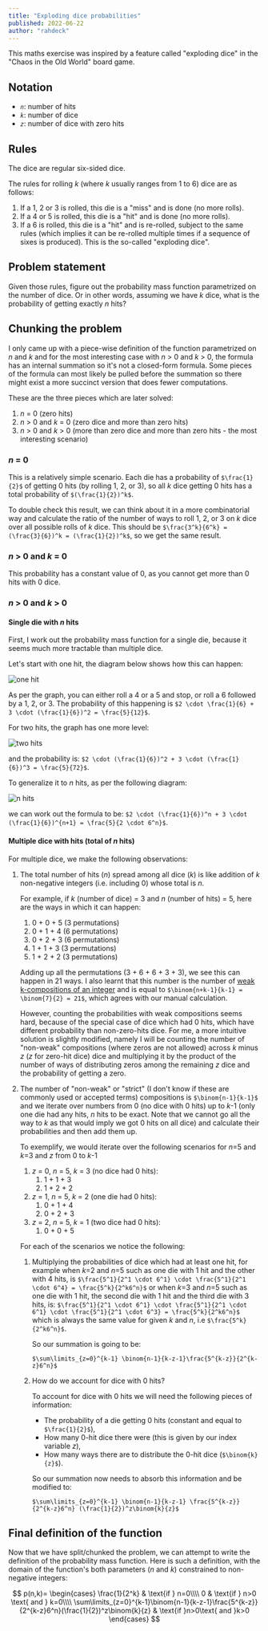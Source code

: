 ```yaml
---
title: "Exploding dice probabilities"
published: 2022-06-22
author: "rahdeck"
---
```


This maths exercise was inspired by a feature called "exploding dice" in the
"Chaos in the Old World" board game.

## Notation

-   *`n`*: number of hits
-   *`k`*: number of dice
-   *`z`*: number of dice with zero hits

## Rules

The dice are regular six-sided dice.

The rules for rolling *k* (where *k* usually ranges from 1 to 6) dice are as
follows:

1.  If a 1, 2 or 3 is rolled, this die is a "miss" and is done (no more rolls).
1.  If a 4 or 5 is rolled, this die is a "hit" and is done (no more rolls).
1.  If a 6 is rolled, this die is a "hit" and is re-rolled, subject to the same
    rules (which implies it can be re-rolled multiple times if a sequence of
    sixes is produced). This is the so-called "exploding dice".

## Problem statement

Given those rules, figure out the probability mass function parametrized on the
number of dice. Or in other words, assuming we have *k* dice, what is the
probability of getting exactly *n* hits?

## Chunking the problem

I only came up with a piece-wise definition of the function parametrized on *n*
and *k* and for the most interesting case with *n* > 0 and *k* > 0, the formula
has an internal summation so it's not a closed-form formula. Some pieces of the
formula can most likely be pulled before the summation so there might exist a
more succinct version that does fewer computations.

These are the three pieces which are later solved:

1.  *n* = 0 (zero hits)
1.  *n* > 0 and *k* = 0 (zero dice and more than zero hits)
1.  *n* > 0 and *k* > 0 (more than zero dice and more than zero hits - the most
    interesting scenario)

### *n* = 0

This is a relatively simple scenario. Each die has a probability of
`$\frac{1}{2}$` of getting 0 hits (by rolling 1, 2, or 3), so all *k* dice
getting 0 hits has a total probability of `$(\frac{1}{2})^k$`.

To double check this result, we can think about it in a more combinatorial way
and calculate the ratio of the number of ways to roll 1, 2, or 3 on *k* dice
over all possible rolls of *k* dice. This should be `$\frac{3^k}{6^k} =
(\frac{3}{6})^k = (\frac{1}{2})^k$`, so we get the same result.

### *n* > 0 and *k* = 0

This probability has a constant value of 0, as you cannot get more than 0 hits
with 0 dice.

### *n* > 0 and *k* > 0

#### Single die with *n* hits

First, I work out the probability mass function for a single die, because it
seems much more tractable than multiple dice.

Let's start with one hit, the diagram below shows how this can happen:

![one hit](/images/exploding-dice-probabilities-graph-01.png)

As per the graph, you can either roll a 4 or a 5 and stop, or roll a 6 followed
by a 1, 2, or 3. The probability of this happening is `$2 \cdot \frac{1}{6} + 3
\cdot (\frac{1}{6})^2 = \frac{5}{12}$`.

For two hits, the graph has one more level:

![two hits](/images/exploding-dice-probabilities-graph-02.png)

and the probability is: `$2 \cdot (\frac{1}{6})^2 + 3 \cdot (\frac{1}{6})^3 =
\frac{5}{72}$`.

To generalize it to *n* hits, as per the following diagram:

![n hits](/images/exploding-dice-probabilities-graph-03.png)

we can work out the formula to be: `$2 \cdot (\frac{1}{6})^n + 3 \cdot
(\frac{1}{6})^{n+1} = \frac{5}{2 \cdot 6^n}$`.

#### Multiple dice with hits (total of *n* hits)

For multiple dice, we make the following observations:

1.  The total number of hits (*n*) spread among all dice (*k*) is like addition
    of *k* non-negative integers (i.e. including 0) whose total is *n*.

    For example, if *k* (number of dice) = 3 and *n* (number of hits) = 5, here
    are the ways in which it can happen:

    1.  0 + 0 + 5 (3 permutations)
    1.  0 + 1 + 4 (6 permutations)
    1.  0 + 2 + 3 (6 permutations)
    1.  1 + 1 + 3 (3 permutations)
    1.  1 + 2 + 2 (3 permutations)

    Adding up all the permutations (3 + 6 + 6 + 3 + 3), we see this can happen
    in 21 ways. I also learnt that this number is the number of
    [weak k-compositions of an integer](https://en.wikipedia.org/wiki/Composition_\(combinatorics\))
    and is equal to `$\binom{n+k-1}{k-1} = \binom{7}{2} = 21$`, which agrees
    with our manual calculation.

    However, counting the probabilities with weak compositions seems hard,
    because of the special case of dice which had 0 hits, which have different
    probability than non-zero-hits dice. For me, a more intuitive solution is
    slightly modified, namely I will be counting the number of "non-weak"
    compositions (where zeros are not allowed) across *k* minus *z* (*z* for
    zero-hit dice) dice and multiplying it by the product of the number of ways
    of distributing zeros among the remaining *z* dice and the probability of
    getting a zero.

1.  The number of "non-weak" or "strict" (I don't know if these are commonly
    used or accepted terms) compositions is `$\binom{n-1}{k-1}$` and we iterate
    over numbers from 0 (no dice with 0 hits) up to *k*-1 (only one die had any
    hits, *n* hits to be exact. Note that we cannot go all the way to *k* as
    that would imply we got 0 hits on all dice) and calculate their
    probabilities and then add them up.

    To exemplify, we would iterate over the following scenarios for *n*=5 and
    *k*=3 and *z* from 0 to *k*-1

    1.  *z* = 0, *n* = 5, *k* = 3 (no dice had 0 hits):
        1.  1 + 1 + 3
        1.  1 + 2 + 2
    1.  *z* = 1, *n* = 5, *k* = 2 (one die had 0 hits):
        1.  0 + 1 + 4
        1.  0 + 2 + 3
    1.  *z* = 2, *n* = 5, *k* = 1 (two dice had 0 hits):
        1.  0 + 0 + 5

    For each of the scenarios we notice the following:

    1.  Multiplying the probabilities of dice which had at least one hit, for
        example when *k*=2 and *n*=5 such as one die with 1 hit and the other
        with 4 hits, is `$\frac{5^1}{2^1 \cdot 6^1} \cdot \frac{5^1}{2^1 \cdot
        6^4} = \frac{5^k}{2^k6^n}$` or when *k*=3 and *n*=5 such as one die with
        1 hit, the second die with 1 hit and the third die with 3 hits, is:
        `$\frac{5^1}{2^1 \cdot 6^1} \cdot \frac{5^1}{2^1 \cdot 6^1} \cdot
        \frac{5^1}{2^1 \cdot 6^3} = \frac{5^k}{2^k6^n}$` which is always the
        same value for given *k* and *n*, i.e `$\frac{5^k}{2^k6^n}$`.

        So our summation is going to be:

        `$\sum\limits_{z=0}^{k-1} \binom{n-1}{k-z-1}\frac{5^{k-z}}{2^{k-z}6^n}$`

    1.  How do we account for dice with 0 hits?

        To account for dice with 0 hits we will need the following pieces of
        information:

        -   The probability of a die getting 0 hits (constant and equal to
            `$\frac{1}{2}$`),
        -   How many 0-hit dice there were (this is given by our index variable
            *z*),
        -   How many ways there are to distribute the 0-hit dice
            (`$\binom{k}{z}$`).

        So our summation now needs to absorb this information and be modified
        to:

        `$\sum\limits_{z=0}^{k-1} \binom{n-1}{k-z-1} \frac{5^{k-z}}{2^{k-z}6^n}
        (\frac{1}{2})^z\binom{k}{z}$`

## Final definition of the function

Now that we have split/chunked the problem, we can attempt to write the
definition of the probability mass function. Here is such a definition, with the
domain of the function's both parameters (*n* and *k*) constrained to
non-negative integers:

$$
p(n,k)= \begin{cases}
  \frac{1}{2^k} & \text{if } n=0\\\\
  0 & \text{if } n>0 \text{ and } k=0\\\\
  \sum\limits_{z=0}^{k-1}\binom{n-1}{k-z-1}\frac{5^{k-z}}{2^{k-z}6^n}(\frac{1}{2})^z\binom{k}{z} & \text{if }n>0\text{ and }k>0
\end{cases}
$$

